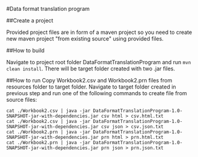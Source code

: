 #Data format translation program

##Create a project

Provided project files are in form of a maven project so you need to create 
new maven project "from existing source" using provided files.

##How to build

Navigate to project root folder DataFormatTranslationProgram and run 
`mvn clean install`. There will be target folder created with two .jar files. 

##How to run
Copy Workbook2.csv and Workbook2.prn files from resources folder to target
folder.
Navigate to target folder created in previous step and run one of the 
following commands to create file from source files:
```
cat ./Workbook2.csv | java -jar DataFormatTranslationProgram-1.0-SNAPSHOT-jar-with-dependencies.jar csv html > csv.html.txt
cat ./Workbook2.csv | java -jar DataFormatTranslationProgram-1.0-SNAPSHOT-jar-with-dependencies.jar csv json > csv.json.txt
cat ./Workbook2.prn | java -jar DataFormatTranslationProgram-1.0-SNAPSHOT-jar-with-dependencies.jar prn html > prn.html.txt
cat ./Workbook2.prn | java -jar DataFormatTranslationProgram-1.0-SNAPSHOT-jar-with-dependencies.jar prn json > prn.json.txt
```

